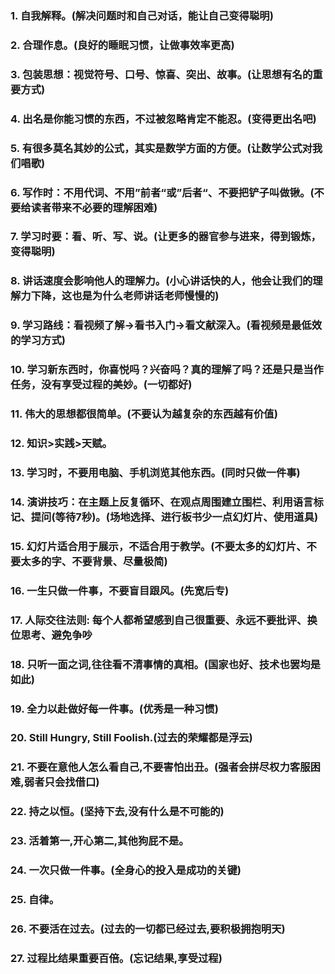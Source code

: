 ### 1. 自我解释。(解决问题时和自己对话，能让自己变得聪明)

### 2. 合理作息。(良好的睡眠习惯，让做事效率更高)

### 3. 包装思想：视觉符号、口号、惊喜、突出、故事。(让思想有名的重要方式)

### 4. 出名是你能习惯的东西，不过被忽略肯定不能忍。(变得更出名吧)

### 5. 有很多莫名其妙的公式，其实是数学方面的方便。(让数学公式对我们唱歌)

### 6. 写作时：不用代词、不用”前者“或”后者“、不要把铲子叫做锹。(不要给读者带来不必要的理解困难)

### 7. 学习时要：看、听、写、说。(让更多的器官参与进来，得到锻炼，变得聪明)

### 8. 讲话速度会影响他人的理解力。(小心讲话快的人，他会让我们的理解力下降，这也是为什么老师讲话老师慢慢的)

### 9. 学习路线：看视频了解->看书入门->看文献深入。(看视频是最低效的学习方式)

### 10. 学习新东西时，你喜悦吗？兴奋吗？真的理解了吗？还是只是当作任务，没有享受过程的美妙。(一切都好)

### 11. 伟大的思想都很简单。(不要认为越复杂的东西越有价值)

### 12. 知识>实践>天赋。

### 13. 学习时，不要用电脑、手机浏览其他东西。(同时只做一件事)

### 14. 演讲技巧：在主题上反复循环、在观点周围建立围栏、利用语言标记、提问(等待7秒)。(场地选择、进行板书少一点幻灯片、使用道具)

### 15. 幻灯片适合用于展示，不适合用于教学。(不要太多的幻灯片、不要太多的字、不要背景、尽量极简)

### 16. 一生只做一件事，不要盲目跟风。(先宽后专)

### 17. 人际交往法则: 每个人都希望感到自己很重要、永远不要批评、换位思考、避免争吵

### 18. 只听一面之词,往往看不清事情的真相。(国家也好、技术也罢均是如此)

### 19. 全力以赴做好每一件事。(优秀是一种习惯)

### 20. Still Hungry, Still Foolish.(过去的荣耀都是浮云)

### 21. 不要在意他人怎么看自己,不要害怕出丑。(强者会拼尽权力客服困难,弱者只会找借口)

### 22. 持之以恒。(坚持下去,没有什么是不可能的)

### 23. 活着第一,开心第二,其他狗屁不是。

### 24. 一次只做一件事。(全身心的投入是成功的关键)

### 25. 自律。

### 26. 不要活在过去。(过去的一切都已经过去,要积极拥抱明天)

### 27. 过程比结果重要百倍。(忘记结果,享受过程)